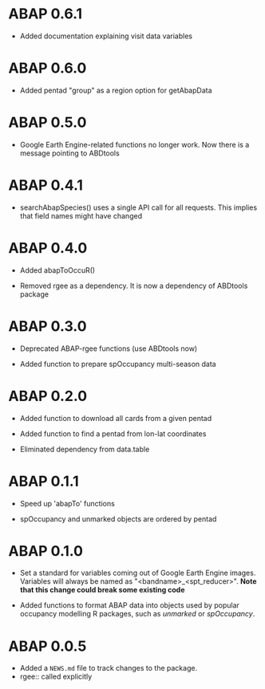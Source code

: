 # ABAP 0.6.1

- Added documentation explaining visit data variables

# ABAP 0.6.0

- Added pentad "group" as a region option for getAbapData

# ABAP 0.5.0

- Google Earth Engine-related functions no longer work. Now there is a message
pointing to ABDtools

# ABAP 0.4.1

-   searchAbapSpecies() uses a single API call for all requests. This implies that field names might have changed

# ABAP 0.4.0

-   Added abapToOccuR()

-   Removed rgee as a dependency. It is now a dependency of ABDtools package

# ABAP 0.3.0

-   Deprecated ABAP-rgee functions (use ABDtools now)

-   Added function to prepare spOccupancy multi-season data

# ABAP 0.2.0

-   Added function to download all cards from a given pentad

-   Added function to find a pentad from lon-lat coordinates

-   Eliminated dependency from data.table

# ABAP 0.1.1

-   Speed up 'abapTo' functions

-   spOccupancy and unmarked objects are ordered by pentad

# ABAP 0.1.0

-   Set a standard for variables coming out of Google Earth Engine images. Variables will always be named as "\<bandname\>\_\<spt_reducer\>". **Note that this change could break some existing code**

-   Added functions to format ABAP data into objects used by popular occupancy modelling R packages, such as *unmarked* or *spOccupancy*.

# ABAP 0.0.5

-   Added a `NEWS.md` file to track changes to the package.
-   rgee:: called explicitly
